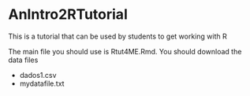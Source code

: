 # AnIntro2RTutorial
This is a tutorial that can be used by students to get working with R

The main file you should use is Rtut4ME.Rmd. You should download the data files

- dados1.csv
- mydatafile.txt
